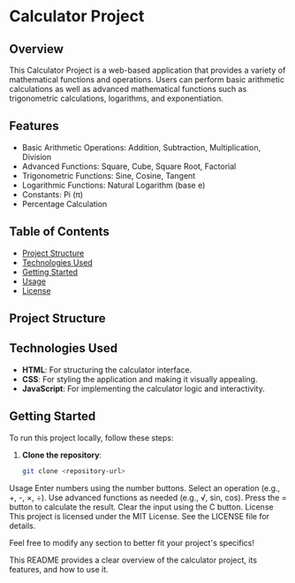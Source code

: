 # Calculator Project

## Overview

This Calculator Project is a web-based application that provides a variety of mathematical functions and operations. Users can perform basic arithmetic calculations as well as advanced mathematical functions such as trigonometric calculations, logarithms, and exponentiation.

## Features

- Basic Arithmetic Operations: Addition, Subtraction, Multiplication, Division
- Advanced Functions: Square, Cube, Square Root, Factorial
- Trigonometric Functions: Sine, Cosine, Tangent
- Logarithmic Functions: Natural Logarithm (base e)
- Constants: Pi (π)
- Percentage Calculation

## Table of Contents

- [Project Structure](#project-structure)
- [Technologies Used](#technologies-used)
- [Getting Started](#getting-started)
- [Usage](#usage)
- [License](#license)

## Project Structure

## Technologies Used

- **HTML**: For structuring the calculator interface.
- **CSS**: For styling the application and making it visually appealing.
- **JavaScript**: For implementing the calculator logic and interactivity.

## Getting Started

To run this project locally, follow these steps:

1. **Clone the repository**:
   ```bash
   git clone <repository-url>

Usage
Enter numbers using the number buttons.
Select an operation (e.g., +, -, ×, ÷).
Use advanced functions as needed (e.g., √, sin, cos).
Press the = button to calculate the result.
Clear the input using the C button.
License
This project is licensed under the MIT License. See the LICENSE file for details.

Feel free to modify any section to better fit your project's specifics!

This README provides a clear overview of the calculator project, its features, and how to use it.

